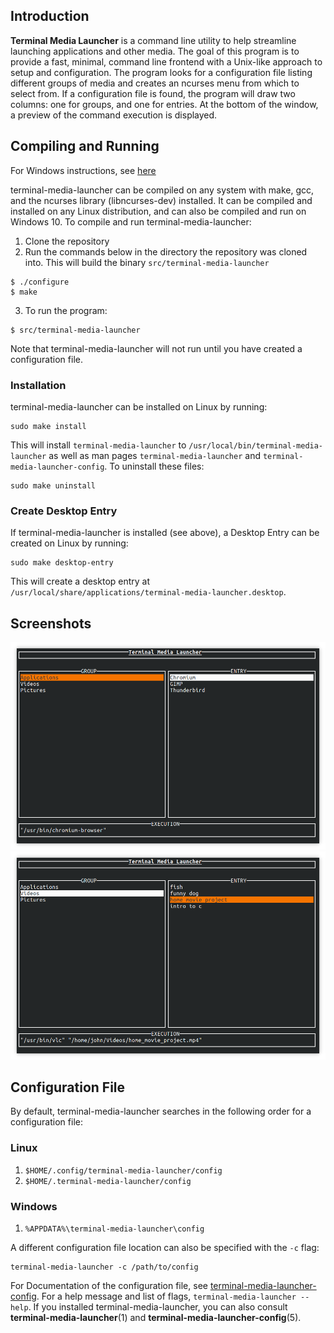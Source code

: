 ## Introduction

**Terminal Media Launcher** is a command line utility to help streamline launching applications and other media. The goal of this program is to provide a fast, minimal, command line frontend with a Unix-like approach to setup and configuration. The program looks for a configuration file listing different groups of media and creates an ncurses menu from which to select from. If a configuration file is found, the program will draw two columns: one for groups, and one for entries. At the bottom of the window, a preview of the command execution is displayed.

## Compiling and Running

For Windows instructions, see [here](windows_compile_instructions.md)

terminal-media-launcher can be compiled on any system with make, gcc, and the ncurses library (libncurses-dev) installed. It can be compiled and installed on any Linux distribution, and can also be compiled and run on Windows 10. To compile and run terminal-media-launcher:

1. Clone the repository
2. Run the commands below in the directory the repository was cloned into. This will build the binary `src/terminal-media-launcher`

```
$ ./configure
$ make
```

3. To run the program:

```
$ src/terminal-media-launcher
```

Note that terminal-media-launcher will not run until you have created a configuration file.

### Installation

terminal-media-launcher can be installed on Linux by running:

```
sudo make install
```

This will install `terminal-media-launcher` to `/usr/local/bin/terminal-media-launcher` as well as man pages `terminal-media-launcher` and `terminal-media-launcher-config`.
To uninstall these files:

```
sudo make uninstall
```

### Create Desktop Entry

If terminal-media-launcher is installed (see above), a Desktop Entry can be created on Linux by running:

```
sudo make desktop-entry
```

This will create a desktop entry at `/usr/local/share/applications/terminal-media-launcher.desktop`.

## Screenshots

![screenshot 1](screenshot1.png)
![screenshot 2](screenshot2.png)

## Configuration File

By default, terminal-media-launcher searches in the following order for a configuration file:

### Linux

1. `$HOME/.config/terminal-media-launcher/config`
2. `$HOME/.terminal-media-launcher/config`

### Windows

1. `%APPDATA%\terminal-media-launcher\config`

A different configuration file location can also be specified with the `-c` flag:

```
terminal-media-launcher -c /path/to/config
```

For Documentation of the configuration file, see [terminal-media-launcher-config](terminal-media-launcher-config.md).
For a help message and list of flags, `terminal-media-launcher --help`.
If you installed terminal-media-launcher, you can also consult **terminal-media-launcher**(1) and **terminal-media-launcher-config**(5).

